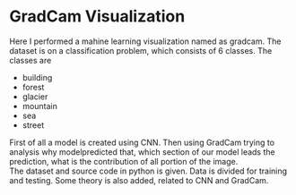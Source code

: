 # GradCam Visualization

Here I performed a mahine learning visualization named as gradcam. The dataset is on a classification problem, which consists of 6 classes. The classes are    
+ building
+ forest
+ glacier
+ mountain
+ sea
+ street


First of all a model is created using CNN. Then using GradCam trying to analysis why modelpredicted that, which section of our model leads the prediction, what is  the contribution of all portion of the image.    
The dataset and source code in python is given. Data is divided for training and testing. Some theory is also added, related to CNN and GradCam.
